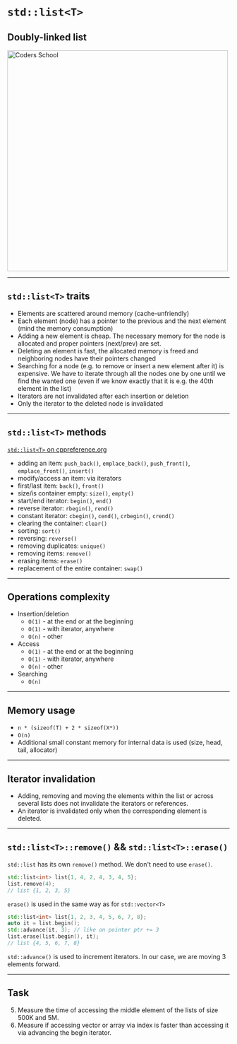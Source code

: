 <!-- .slide: data-background="#111111" -->

# `std::list<T>`

## Doubly-linked list

<a href="https://coders.school">
    <img width="500" src="../img/coders_school_logo.png" alt="Coders School" class="plain">
</a>

___

## `std::list<T>` traits

* <!-- .element: class="fragment fade-in" --> Elements are scattered around memory (cache-unfriendly)
* <!-- .element: class="fragment fade-in" --> Each element (node) has a pointer to the previous and the next element (mind the memory consumption)
* <!-- .element:  class="fragment fade-in" --> Adding a new element is cheap. The necessary memory for the node is allocated and proper pointers (next/prev) are set.
* <!-- .element: class="fragment fade-in" --> Deleting an element is fast, the allocated memory is freed and neighboring nodes have their pointers changed
* <!-- .element: class="fragment fade-in" --> Searching for a node (e.g. to remove or insert a new element after it) is expensive. We have to iterate through all the nodes one by one until we find the wanted one (even if we know exactly that it is e.g. the 40th element in the list)
* <!-- .element: class="fragment fade-in" --> Iterators are not invalidated after each insertion or deletion
* <!-- .element: class="fragment fade-in" --> Only the iterator to the deleted node is invalidated

___
<!-- .element: style="font-size: 0.9em" -->

## `std::list<T>` methods

[`std::list<T>` on cppreference.org](https://en.cppreference.com/w/cpp/container/list)

* <!-- .element: class="fragment fade-in" --> adding an item: <code>push_back()</code>, <code>emplace_back()</code>, <code>push_front()</code>, <code>emplace_front()</code>, <code>insert()</code>
* <!-- .element: class="fragment fade-in" --> modify/access an item: via iterators
* <!-- .element: class="fragment fade-in" --> first/last item: <code>back()</code>, <code>front()</code>
* <!-- .element: class="fragment fade-in" --> size/is container empty: <code>size()</code>, <code>empty()</code>
* <!-- .element: class="fragment fade-in" --> start/end iterator: <code>begin()</code>, <code>end()</code>
* <!-- .element: class="fragment fade-in" --> reverse iterator: <code>rbegin()</code>, <code>rend()</code>
* <!-- .element: class="fragment fade-in" --> constant iterator: <code>cbegin()</code>, <code>cend()</code>, <code>crbegin()</code>, <code>crend()</code>
* <!-- .element: class="fragment fade-in" --> clearing the container: <code>clear()</code>
* <!-- .element: class="fragment fade-in" --> sorting: <code>sort()</code>
* <!-- .element: class="fragment fade-in" --> reversing: <code>reverse()</code>
* <!-- .element: class="fragment fade-in" --> removing duplicates: <code>unique()</code>
* <!-- .element: class="fragment fade-in" --> removing items: <code>remove()</code>
* <!-- .element: class="fragment fade-in" --> erasing items: <code>erase()</code>
* <!-- .element: class="fragment fade-in" --> replacement of the entire container: <code>swap()</code>

___

## Operations complexity

* Insertion/deletion
  * `O(1)` - at the end or at the beginning
  * `O(1)` - with iterator, anywhere
  * `O(n)` - other
* Access
  * `O(1)` - at the end or at the beginning
  * `O(1)` - with iterator, anywhere
  * `O(n)` - other
* Searching
  * `O(n)`

___

## Memory usage

* `n * (sizeof(T) + 2 * sizeof(X*))`
* `O(n)`
* Additional small constant memory for internal data is used (size, head, tail, allocator)

___

## Iterator invalidation

* Adding, removing and moving the elements within the list or across several lists does not invalidate the iterators or references.
* An iterator is invalidated only when the corresponding element is deleted.

___

## `std::list<T>::remove()` && `std::list<T>::erase()`

`std::list` has its own `remove()` method. We don't need to use `erase()`.
<!-- .element: class="fragment fade-in" -->

```cpp []
std::list<int> list{1, 4, 2, 4, 3, 4, 5};
list.remove(4);
// list {1, 2, 3, 5}
```
<!-- .element: class="fragment fade-in" -->

`erase()` is used in the same way as for `std::vector<T>`
<!-- .element: class="fragment fade-in" -->

```cpp []
std::list<int> list{1, 2, 3, 4, 5, 6, 7, 8};
auto it = list.begin();
std::advance(it, 3); // like on pointer ptr += 3
list.erase(list.begin(), it);
// list {4, 5, 6, 7, 8}
```
<!-- .element: class="fragment fade-in" -->

`std::advance()` is used to increment iterators. In our case, we are moving 3 elements forward.
<!-- .element: class="fragment fade-in" -->

___

## Task

5. Measure the time of accessing the middle element of the lists of size 500K and 5M.
6. Measure if accessing vector or array via index is faster than accessing it via advancing the begin iterator.

